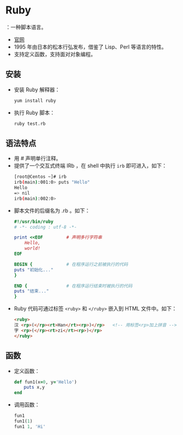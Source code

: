 # Ruby

：一种脚本语言。
- [官网](http://www.ruby-lang.org/zh_cn/)
- 1995 年由日本的松本行弘发布，借鉴了 Lisp、Perl 等语言的特性。
- 支持定义函数，支持面对对象编程。

## 安装

- 安装 Ruby 解释器：
  ```sh
  yum install ruby
  ```

- 执行 Ruby 脚本：
  ```sh
  ruby test.rb
  ```

## 语法特点

- 用 # 声明单行注释。
- 提供了一个交互式终端 IRb ，在 shell 中执行 `irb` 即可进入，如下：
  ```sh
  [root@Centos ~]# irb
  irb(main):001:0> puts "Hello"
  Hello
  => nil
  irb(main):002:0>
  ```
- 脚本文件的后缀名为 .rb 。如下：
  ```ruby
  #!/usr/bin/ruby
  # -*- coding : utf-8 -*-

  print <<EOF         # 声明多行字符串
      Hello,
      world!
  EOF

  BEGIN {             # 在程序运行之前被执行的代码
  puts "初始化..."
  }

  END {               # 在程序运行结束时被执行的代码
  puts "结束..."
  }
  ```
- Ruby 代码可通过标签 `<ruby>` 和 `</ruby>` 嵌入到 HTML 文件中。如下：
  ```html
  <ruby>
  汉 <rp>(</rp><rt>Han</rt><rp>)</rp>   <!-- 用标签<rp>加上拼音 -->
  字 <rp>(</rp><rt>zi</rt><rp>)</rp>
  </ruby>
  ```

## 函数

- 定义函数：
  ```ruby
  def fun1(x=0, y='Hello')
  　  puts x,y
  end
  ```

- 调用函数：
  ```ruby
  fun1
  fun1(1)
  fun1 1, 'Hi'
  ```
